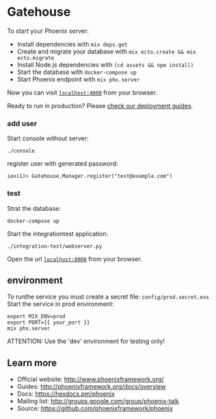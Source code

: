 # Gatehouse

To start your Phoenix server:

  * Install dependencies with `mix deps.get`
  * Create and migrate your database with `mix ecto.create && mix ecto.migrate`
  * Install Node.js dependencies with `(cd assets && npm install)`
  * Start the database with `docker-compose up`
  * Start Phoenix endpoint with `mix phx.server`

Now you can visit [`localhost:4000`](http://localhost:4000) from your browser.

Ready to run in production? Please [check our deployment guides](http://www.phoenixframework.org/docs/deployment).

### add user

Start console without server:

    ./console

register user with generated password:

    iex(1)> Gatehouse.Manager.register("test@example.com")

### test

Strat the database:

    docker-compose up

Start the integrationtest application:

    ./integration-test/webserver.py

Open the url [`localhost:8000`](http://localhost:8000) from your browser.

## environment

To runthe service you must create a secret file: `config/prod.secret.exs`
Start the service in prod environment:

    export MIX_ENV=prod
    export PORT={{ your_port }}
    mix phx.server


ATTENTION: Use the 'dev' environment for testing only!

## Learn more

  * Official website: http://www.phoenixframework.org/
  * Guides: http://phoenixframework.org/docs/overview
  * Docs: https://hexdocs.pm/phoenix
  * Mailing list: http://groups.google.com/group/phoenix-talk
  * Source: https://github.com/phoenixframework/phoenix
